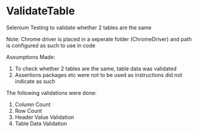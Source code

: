 # ValidateTable
Selenium Testing to validate whether 2 tables are the same 

Note: Chrome driver is placed in a seperate folder (ChromeDriver) and path is configured as such to use in code

Assumptions Made:
  1. To check whether 2 tables are the same, table data was validated
  2. Assertions packages etc were not to be used as instructions did not indicate as such

The following validations were done:
  1. Column Count
  2. Row Count
  3. Header Value Validation
  4. Table Data Validation
